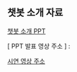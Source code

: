## 챗봇 소개 자료
[ 챗봇 소개 PPT ](https://github.com/sallyzmk/zmkdreamspon/blob/7f9a51b53c84d98b281847f8d524ab7242222cb1/introduce%20our%20chatbot_PPT.pdf)

[ PPT 발표 영상 주소 ] :  

[ 시연 영상 주소 ](https://youtu.be/qog-8tUYyuI)
